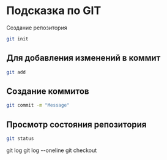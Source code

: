 # Подсказка по GIT

Создание репозитория
```sh
git init
```
## Для добавления изменений в коммит
```sh
git add
```
## Создание коммитов
```sh
git commit -m "Message"
```
## Просмотр состояния репозитория
```sh
git status
```

git log
git log --oneline
git checkout